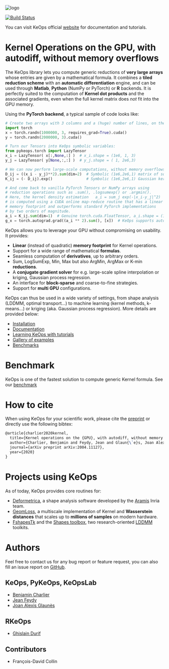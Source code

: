 ![logo](./doc/_static/logo/keops_logo.png)

[![Build Status](https://ci.inria.fr/keops/buildStatus/icon?job=keops%2Fmaster)](https://ci.inria.fr/keops/job/keops/job/master/)

You can visit KeOps official [website](https://www.kernel-operations.io/) for 
documentation and tutorials.

# Kernel Operations on the GPU, with autodiff, without memory overflows

The KeOps library lets you compute generic reductions of **very large arrays**
whose entries are given by a mathematical formula. 
It combines a **tiled reduction scheme** with an **automatic differentiation**
engine, and can be used through **Matlab**, **Python** (NumPy or PyTorch) or 
**R** backends.
It is perfectly suited to the computation of **Kernel dot products**
and the associated gradients,
even when the full kernel matrix does *not* fit into the GPU memory.

Using the **PyTorch backend**, a typical sample of code looks like:

```python
# Create two arrays with 3 columns and a (huge) number of lines, on the GPU
import torch
x = torch.randn(1000000, 3, requires_grad=True).cuda()
y = torch.randn(2000000, 3).cuda()

# Turn our Tensors into KeOps symbolic variables:
from pykeops.torch import LazyTensor
x_i = LazyTensor( x[:,None,:] )  # x_i.shape = (1e6, 1, 3)
y_j = LazyTensor( y[None,:,:] )  # y_j.shape = ( 1, 2e6,3)

# We can now perform large-scale computations, without memory overflows:
D_ij = ((x_i - y_j)**2).sum(dim=2)  # Symbolic (1e6,2e6,1) matrix of squared distances
K_ij = (- D_ij).exp()               # Symbolic (1e6,2e6,1) Gaussian kernel matrix

# And come back to vanilla PyTorch Tensors or NumPy arrays using
# reduction operations such as .sum(), .logsumexp() or .argmin().
# Here, the kernel density estimation   a_i = sum_j exp(-|x_i-y_j|^2)
# is computed using a CUDA online map-reduce routine that has a linear
# memory footprint and outperforms standard PyTorch implementations
# by two orders of magnitude.
a_i = K_ij.sum(dim=1)  # Genuine torch.cuda.FloatTensor, a_i.shape = (1e6, 1),
g_x = torch.autograd.grad((a_i ** 2).sum(), [x])  # KeOps supports autograd!
```

KeOps allows you to leverage your GPU without compromising on usability.
It provides:

* **Linear** (instead of quadratic) **memory footprint** for Kernel operations.
* Support for a wide range of mathematical **formulas**.
* Seamless computation of **derivatives**, up to arbitrary orders.
* Sum, LogSumExp, Min, Max but also ArgMin, ArgMax or K-min **reductions**.
* A **conjugate gradient solver** for e.g. large-scale spline interpolation or kriging, Gaussian process regression.
* An interface for **block-sparse** and coarse-to-fine strategies.
* Support for **multi GPU** configurations.

KeOps can thus be used in a wide variety of settings,
from shape analysis (LDDMM, optimal transport...)
to machine learning (kernel methods, k-means...)
or kriging (aka. Gaussian process regression).
More details are provided below:

* [Installation](http://www.kernel-operations.io/keops/introduction/installation.html)
* [Documentation](http://www.kernel-operations.io/keops/introduction/why_using_keops.html)
* [Learning KeOps with tutorials](http://www.kernel-operations.io/keops/_auto_tutorials/index.html)
* [Gallery of examples](http://www.kernel-operations.io/keops/_auto_examples/index.html)
* [Benchmarks](http://www.kernel-operations.io/keops/_auto_benchmarks/index.html)

# Benchmark

KeOps is one of the fastest solution to compute generic Kernel formula. See our [benchmark](./benchmarks/README.md)

# How to cite

When using KeOps for your scientific work, please cite the [preprint](https://hal.archives-ouvertes.fr/hal-02517462) or directly use the following bibtex:

```tex
@article{charlier2020kernel,
  title={Kernel operations on the {GPU}, with autodiff, without memory overflows},
  author={Charlier, Benjamin and Feydy, Jean and Glaun{\`e}s, Joan Alexis and Collin, Fran{\c{c}}ois-David and Durif, Ghislain},
  journal={arXiv preprint arXiv:2004.11127},
  year={2020}
}
```

# Projects using KeOps

As of today, KeOps provides core routines for:

* [Deformetrica](http://www.deformetrica.org), a shape analysis software
  developed by the [Aramis](https://www.inria.fr/en/teams/aramis) Inria team.
* [GeomLoss](http://www.kernel-operations.io/geomloss), a multiscale
  implementation of Kernel and **Wasserstein distances** that scales up to
  **millions of samples** on modern hardware.
* [FshapesTk](https://plmlab.math.cnrs.fr/benjamin.charlier/fshapesTk) and the
  [Shapes toolbox](https://plmlab.math.cnrs.fr/jeanfeydy/shapes_toolbox),
  two research-oriented [LDDMM](https://en.wikipedia.org/wiki/Large_deformation_diffeomorphic_metric_mapping) toolkits.

# Authors

Feel free to contact us for any bug report or feature request, you can also fill 
an issue report on [GitHub](https://github.com/getkeops/keops/issues).

## KeOps, PyKeOps, KeOpsLab

- [Benjamin Charlier](https://imag.umontpellier.fr/~charlier/)
- [Jean Feydy](https://www.math.ens.fr/~feydy/)
- [Joan Alexis Glaunès](http://helios.mi.parisdescartes.fr/~glaunes/)

## RKeOps

- [Ghislain Durif](https://gdurif.perso.math.cnrs.fr/)

## Contributors

- François-David Collin
